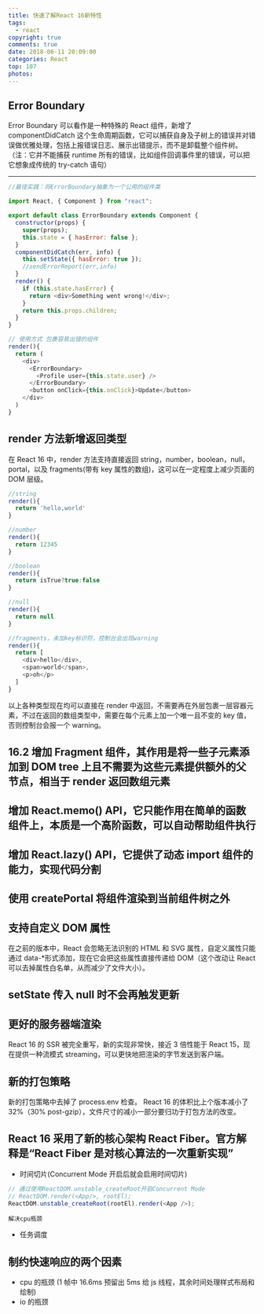 ```yaml
---
title: 快速了解React 16新特性
tags:
  - react
copyright: true
comments: true
date: 2018-06-11 20:09:00
categories: React
top: 107
photos:
---
```


## Error Boundary

Error Boundary 可以看作是一种特殊的 React 组件，新增了 componentDidCatch 这个生命周期函数，它可以捕获自身及子树上的错误并对错误做优雅处理，包括上报错误日志、展示出错提示，而不是卸载整个组件树。（注：它并不能捕获 runtime 所有的错误，比如组件回调事件里的错误，可以把它想象成传统的 try-catch 语句）

---

<!-- more -->

```javascript
//最佳实践：将ErrorBoundary抽象为一个公用的组件类

import React, { Component } from "react";

export default class ErrorBoundary extends Component {
  constructor(props) {
    super(props);
    this.state = { hasError: false };
  }
  componentDidCatch(err, info) {
    this.setState({ hasError: true });
    //sendErrorReport(err,info)
  }
  render() {
    if (this.state.hasError) {
      return <div>Something went wrong!</div>;
    }
    return this.props.children;
  }
}
```

```javascript
// 使用方式 包裹容易出错的组件
render(){
  return (
    <div>
      <ErrorBoundary>
        <Profile user={this.state.user} />
      </ErrorBoundary>
      <button onClick={this.onClick}>Update</button>
    </div>
  )
}
```

## render 方法新增返回类型

在 React 16 中，render 方法支持直接返回 string，number，boolean，null，portal，以及 fragments(带有 key 属性的数组)，这可以在一定程度上减少页面的 DOM 层级。

```javascript
//string
render(){
  return 'hello,world'
}

//number
render(){
  return 12345
}

//boolean
render(){
  return isTrue?true:false
}

//null
render(){
  return null
}

//fragments，未加key标识符，控制台会出现warning
render(){
  return [
    <div>hello</div>,
    <span>world</span>,
    <p>oh</p>
  ]
}
```

以上各种类型现在均可以直接在 render 中返回，不需要再在外层包裹一层容器元素，不过在返回的数组类型中，需要在每个元素上加一个唯一且不变的 key 值，否则控制台会报一个 warning。

## 16.2 增加 Fragment 组件，其作用是将一些子元素添加到 DOM tree 上且不需要为这些元素提供额外的父节点，相当于 render 返回数组元素

## 增加 React.memo() API，它只能作用在简单的函数组件上，本质是一个高阶函数，可以自动帮助组件执行

## 增加 React.lazy() API，它提供了动态 import 组件的能力，实现代码分割

## 使用 createPortal 将组件渲染到当前组件树之外

## 支持自定义 DOM 属性

在之前的版本中，React 会忽略无法识别的 HTML 和 SVG 属性，自定义属性只能通过 data-\*形式添加，现在它会把这些属性直接传递给 DOM（这个改动让 React 可以去掉属性白名单，从而减少了文件大小）。

## setState 传入 null 时不会再触发更新

## 更好的服务器端渲染

React 16 的 SSR 被完全重写，新的实现非常快，接近 3 倍性能于 React 15，现在提供一种流模式 streaming，可以更快地把渲染的字节发送到客户端。

## 新的打包策略

新的打包策略中去掉了 process.env 检查。
React 16 的体积比上个版本减小了 32%（30% post-gzip），文件尺寸的减小一部分要归功于打包方法的改变。

## React 16 采用了新的核心架构 React Fiber。官方解释是“React Fiber 是对核心算法的一次重新实现”

- 时间切片(Concurrent Mode 开启后就会启用时间切片)

```js
// 通过使用ReactDOM.unstable_createRoot开启Concurrent Mode
// ReactDOM.render(<App/>, rootEl);
ReactDOM.unstable_createRoot(rootEl).render(<App />);
```

`解决cpu瓶颈`

- 任务调度

## 制约快速响应的两个因素

- cpu 的瓶颈 (1 帧中 16.6ms 预留出 5ms 给 js 线程，其余时间处理样式布局和绘制)
- io 的瓶颈
